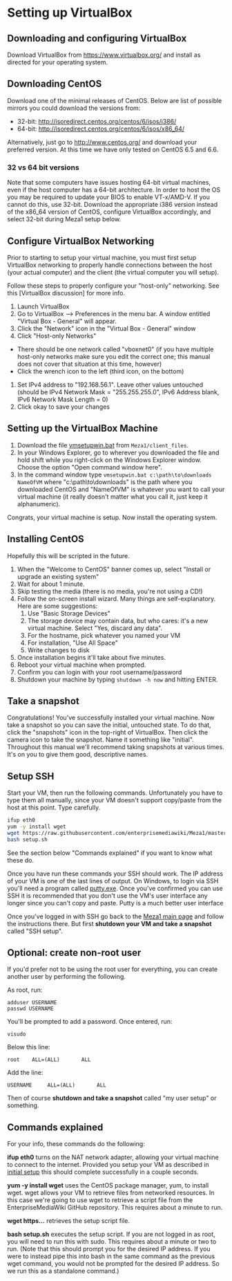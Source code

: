 # Setting up VirtualBox

## Downloading and configuring VirtualBox
Download VirtualBox from https://www.virtualbox.org/ and install as directed for your operating system.

## Downloading CentOS
Download one of the minimal releases of CentOS. Below are list of possible mirrors you could download the versions from:

* 32-bit: http://isoredirect.centos.org/centos/6/isos/i386/
* 64-bit: http://isoredirect.centos.org/centos/6/isos/x86_64/

Alternatively, just go to http://www.centos.org/ and download your preferred version. At this time we have only tested on CentOS 6.5 and 6.6.

### 32 vs 64 bit versions
Note that some computers have issues hosting 64-bit virtual machines, even if the host computer has a 64-bit architecture. In order to host the OS you may be required to update your BIOS to enable VT-x/AMD-V. If you cannot do this, use 32-bit. Download the appropriate i386 version instead of the x86_64 version of CentOS, configure VirtualBox accordingly, and select 32-bit during Meza1 setup below.

## Configure VirtualBox Networking
Prior to starting to setup your virtual machine, you must first setup VirtualBox networking to properly handle connections between the host (your actual computer) and the client (the virtual computer you will setup).

Follow these steps to properly configure your "host-only" networking. See this [VirtualBox discussion] for more info.

1. Launch VirtualBox
1. Go to VirtualBox --> Preferences in the menu bar. A window entitled "Virtual Box - General" will appear.
1. Click the "Network" icon in the "Virtual Box - General" window
1. Click "Host-only Networks"
  * There should be one network called "vboxnet0" (if you have multiple host-only networks make sure you edit the correct one; this manual does not cover that situation at this time, however)
  * Click the wrench icon to the left (third icon, on the bottom)
1. Set IPv4 address to "192.168.56.1". Leave other values untouched (should be IPv4 Network Mask = "255.255.255.0", IPv6 Address blank, IPv6 Network Mask Length = 0)
1. Click okay to save your changes

## Setting up the VirtualBox Machine
1. Download the file [vmsetupwin.bat](https://github.com/enterprisemediawiki/Meza1/raw/master/client_files/vmsetupwin.bat) from `Meza1/client_files`.
1. In your Windows Explorer, go to wherever you downloaded the file and hold shift while you right-click on the Windows Explorer window. Choose the option "Open command window here".
1. In the command window type `vmsetupwin.bat c:\path\to\downloads NameOfVM` where "c:\path\to\downloads" is the path where you downloaded CentOS and "NameOfVM" is whatever you want to call your virtual machine (it really doesn't matter what you call it, just keep it alphanumeric).

Congrats, your virtual machine is setup. Now install the operating system.

## Installing CentOS

Hopefully this will be scripted in the future.

1. When the "Welcome to CentOS" banner comes up, select "Install or upgrade an existing system"
1. Wait for about 1 minute.
1. Skip testing the media (there is no media, you're not using a CD!)
1. Follow the on-screen install wizard. Many things are self-explanatory. Here are some suggestions:
	1. Use "Basic Storage Devices"
	1. The storage device may contain data, but who cares: it's a new virtual machine. Select "Yes, discard any data".
	1. For the hostname, pick whatever you named your VM
	1. For installation, "Use All Space"
	1. Write changes to disk
1. Once installation begins it'll take about five minutes.
1. Reboot your virtual machine when prompted.
1. Confirm you can login with your root username/password
1. Shutdown your machine by typing `shutdown -h now` and hitting ENTER.

## Take a snapshot

Congratulations! You've successfully installed your virtual machine. Now take a snapshot so you can save the initial, untouched state. To do that, click the "snapshots" icon in the top-right of VirtualBox. Then click the camera icon to take the snapshot. Name it something like "initial". Throughout this manual we'll recommend taking snapshots at various times. It's on you to give them good, descriptive names.

## Setup SSH

Start your VM, then run the following commands. Unfortunately you have to type them all manually, since your VM doesn't support copy/paste from the host at this point. Type carefully.

```bash
ifup eth0
yum -y install wget
wget https://raw.githubusercontent.com/enterprisemediawiki/Meza1/master/setup.sh
bash setup.sh
```

See the section below "Commands explained" if you want to know what these do.

Once you have run these commands your SSH should work. The IP address of your VM is one of the last lines of output. On Windows, to login via SSH you'll need a program called [putty.exe](http://www.chiark.greenend.org.uk/~sgtatham/putty/download.html). Once you've confirmed you can use SSH it is recommended that you don't use the VM's user interface any longer since you can't copy and paste. Putty is a much better user interface

Once you've logged in with SSH go back to the [Meza1 main page](https://github.com/enterprisemediawiki/Meza1) and follow the instructions there. But first **shutdown your VM and take a snapshot** called "SSH setup".

## Optional: create non-root user

If you'd prefer not to be using the root user for everything, you can create another user by performing the following.

As root, run:

```
adduser USERNAME
passwd USERNAME
```

You'll be prompted to add a password. Once entered, run:

```
visudo
```

Below this line:

```
root    ALL=(ALL)       ALL
```

Add the line:

```
USERNAME     ALL=(ALL)       ALL
```

Then of course **shutdown and take a snapshot** called "my user setup" or something.

## Commands explained

For your info, these commands do the following:

**ifup eth0** turns on the NAT network adapter, allowing your virtual machine to connect to the internet. Provided you setup your VM as described in [initial setup](manual/1.0-SettingUpVirtualBox.md) this should complete successfully in a couple seconds.

**yum -y install wget** uses the CentOS package manager, yum, to install wget. wget allows your VM to retrieve files from networked resources. In this case we're going to use wget to retrieve a script file from the EnterpriseMediaWiki GitHub repository. This requires about a minute to run.

**wget https...** retrieves the setup script file.

**bash setup.sh** executes the setup script. If you are not logged in as root, you will need to run this with sudo. This requires about a minute or two to run. (Note that this should prompt you for the desired IP address. If you were to instead pipe this into bash in the same command as the previous wget command, you would not be prompted for the desired IP address. So we run this as a standalone command.)

